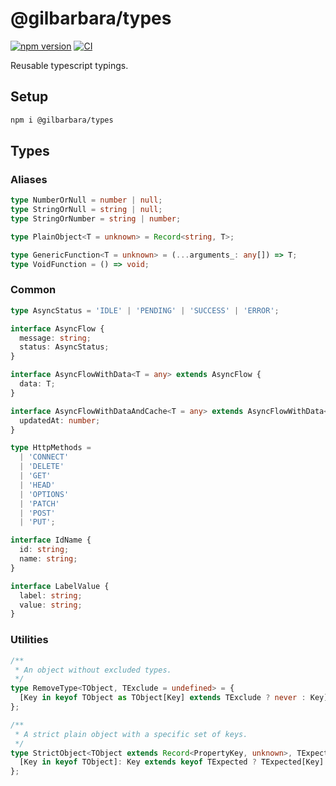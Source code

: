 # @gilbarbara/types

[![npm version](https://badge.fury.io/js/%40gilbarbara%2Ftypes.svg)](https://badge.fury.io/js/%40gilbarbara%2Ftypes) [![CI](https://github.com/gilbarbara/types/actions/workflows/main.yml/badge.svg)](https://github.com/gilbarbara/types/actions/workflows/main.yml)

Reusable typescript typings.

## Setup

```sh
npm i @gilbarbara/types
```

## Types

### Aliases

```typescript
type NumberOrNull = number | null;
type StringOrNull = string | null;
type StringOrNumber = string | number;

type PlainObject<T = unknown> = Record<string, T>;

type GenericFunction<T = unknown> = (...arguments_: any[]) => T;
type VoidFunction = () => void;
```


### Common

```typescript
type AsyncStatus = 'IDLE' | 'PENDING' | 'SUCCESS' | 'ERROR';

interface AsyncFlow {
  message: string;
  status: AsyncStatus;
}

interface AsyncFlowWithData<T = any> extends AsyncFlow {
  data: T;
}

interface AsyncFlowWithDataAndCache<T = any> extends AsyncFlowWithData<T> {
  updatedAt: number;
}

type HttpMethods =
  | 'CONNECT'
  | 'DELETE'
  | 'GET'
  | 'HEAD'
  | 'OPTIONS'
  | 'PATCH'
  | 'POST'
  | 'PUT';

interface IdName {
  id: string;
  name: string;
}

interface LabelValue {
  label: string;
  value: string;
}
```

### Utilities

```typescript
/**
 * An object without excluded types.
 */
type RemoveType<TObject, TExclude = undefined> = {
  [Key in keyof TObject as TObject[Key] extends TExclude ? never : Key]: TObject[Key];
};
```

```typescript
/**
 * A strict plain object with a specific set of keys.
 */
type StrictObject<TObject extends Record<PropertyKey, unknown>, TExpected> = TExpected & {
  [Key in keyof TObject]: Key extends keyof TExpected ? TExpected[Key] : never;
};
```

